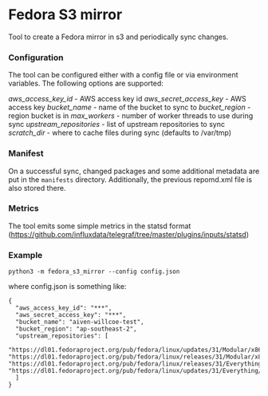 # Fedora S3 mirror

Tool to create a Fedora mirror in s3 and periodically sync changes.


### Configuration

The tool can be configured either with a config file or via environment variables. The following options are supported:

*aws_access_key_id* - AWS access key id 
*aws_secret_access_key* - AWS access key
*bucket_name* - name of the bucket to sync to
*bucket_region* - region bucket is in
*max_workers* - number of worker threads to use during sync
*upstream_repositories* - list of upstream repositories to sync
*scratch_dir* - where to cache files during sync (defaults to /var/tmp)

### Manifest

On a successful sync, changed packages and some additional metadata are put in the `manifests` directory. Additionally, the previous repomd.xml file is also stored there.

### Metrics

The tool emits some simple metrics in the statsd format (https://github.com/influxdata/telegraf/tree/master/plugins/inputs/statsd)

### Example

```
python3 -m fedora_s3_mirror --config config.json
```

where config.json is something like:
```
{
  "aws_access_key_id": "***",
  "aws_secret_access_key": "***",
  "bucket_name": "aiven-willcoe-test",
  "bucket_region": "ap-southeast-2",
  "upstream_repositories": [
    "https://dl01.fedoraproject.org/pub/fedora/linux/updates/31/Modular/x86_64/", "https://dl01.fedoraproject.org/pub/fedora/linux/releases/31/Modular/x86_64/os/", "https://dl01.fedoraproject.org/pub/fedora/linux/releases/31/Everything/x86_64/os/", "https://dl01.fedoraproject.org/pub/fedora/linux/updates/31/Everything/x86_64/"
  ]
}
```
